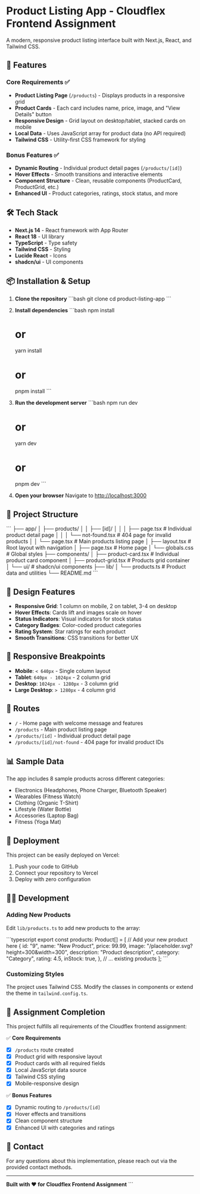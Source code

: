 # Product Listing App - Cloudflex Frontend Assignment

A modern, responsive product listing interface built with Next.js, React, and Tailwind CSS.

## 🚀 Features

### Core Requirements ✅
- **Product Listing Page** (`/products`) - Displays products in a responsive grid
- **Product Cards** - Each card includes name, price, image, and "View Details" button
- **Responsive Design** - Grid layout on desktop/tablet, stacked cards on mobile
- **Local Data** - Uses JavaScript array for product data (no API required)
- **Tailwind CSS** - Utility-first CSS framework for styling

### Bonus Features ✅
- **Dynamic Routing** - Individual product detail pages (`/products/[id]`)
- **Hover Effects** - Smooth transitions and interactive elements
- **Component Structure** - Clean, reusable components (ProductCard, ProductGrid, etc.)
- **Enhanced UI** - Product categories, ratings, stock status, and more

## 🛠️ Tech Stack

- **Next.js 14** - React framework with App Router
- **React 18** - UI library
- **TypeScript** - Type safety
- **Tailwind CSS** - Styling
- **Lucide React** - Icons
- **shadcn/ui** - UI components

## 📦 Installation & Setup

1. **Clone the repository**
   \`\`\`bash
   git clone <repository-url>
   cd product-listing-app
   \`\`\`

2. **Install dependencies**
   \`\`\`bash
   npm install
   # or
   yarn install
   # or
   pnpm install
   \`\`\`

3. **Run the development server**
   \`\`\`bash
   npm run dev
   # or
   yarn dev
   # or
   pnpm dev
   \`\`\`

4. **Open your browser**
   Navigate to [http://localhost:3000](http://localhost:3000)

## 📁 Project Structure

\`\`\`
├── app/
│   ├── products/
│   │   ├── [id]/
│   │   │   ├── page.tsx          # Individual product detail page
│   │   │   └── not-found.tsx     # 404 page for invalid products
│   │   └── page.tsx              # Main products listing page
│   ├── layout.tsx                # Root layout with navigation
│   ├── page.tsx                  # Home page
│   └── globals.css               # Global styles
├── components/
│   ├── product-card.tsx          # Individual product card component
│   ├── product-grid.tsx          # Products grid container
│   └── ui/                       # shadcn/ui components
├── lib/
│   └── products.ts               # Product data and utilities
└── README.md
\`\`\`

## 🎨 Design Features

- **Responsive Grid**: 1 column on mobile, 2 on tablet, 3-4 on desktop
- **Hover Effects**: Cards lift and images scale on hover
- **Status Indicators**: Visual indicators for stock status
- **Category Badges**: Color-coded product categories
- **Rating System**: Star ratings for each product
- **Smooth Transitions**: CSS transitions for better UX

## 📱 Responsive Breakpoints

- **Mobile**: `< 640px` - Single column layout
- **Tablet**: `640px - 1024px` - 2 column grid
- **Desktop**: `1024px - 1280px` - 3 column grid
- **Large Desktop**: `> 1280px` - 4 column grid

## 🔗 Routes

- `/` - Home page with welcome message and features
- `/products` - Main product listing page
- `/products/[id]` - Individual product detail page
- `/products/[id]/not-found` - 404 page for invalid product IDs

## 📊 Sample Data

The app includes 8 sample products across different categories:
- Electronics (Headphones, Phone Charger, Bluetooth Speaker)
- Wearables (Fitness Watch)
- Clothing (Organic T-Shirt)
- Lifestyle (Water Bottle)
- Accessories (Laptop Bag)
- Fitness (Yoga Mat)

## 🚀 Deployment

This project can be easily deployed on Vercel:

1. Push your code to GitHub
2. Connect your repository to Vercel
3. Deploy with zero configuration

## 👨‍💻 Development

### Adding New Products

Edit `lib/products.ts` to add new products to the array:

\`\`\`typescript
export const products: Product[] = [
  // Add your new product here
  {
    id: "9",
    name: "New Product",
    price: 99.99,
    image: "/placeholder.svg?height=300&width=300",
    description: "Product description",
    category: "Category",
    rating: 4.5,
    inStock: true,
  },
  // ... existing products
];
\`\`\`

### Customizing Styles

The project uses Tailwind CSS. Modify the classes in components or extend the theme in `tailwind.config.ts`.

## 📝 Assignment Completion

This project fulfills all requirements of the Cloudflex frontend assignment:

✅ **Core Requirements**
- [x] `/products` route created
- [x] Product grid with responsive layout
- [x] Product cards with all required fields
- [x] Local JavaScript data source
- [x] Tailwind CSS styling
- [x] Mobile-responsive design

✅ **Bonus Features**
- [x] Dynamic routing to `/products/[id]`
- [x] Hover effects and transitions
- [x] Clean component structure
- [x] Enhanced UI with categories and ratings

## 🤝 Contact

For any questions about this implementation, please reach out via the provided contact methods.

---

**Built with ❤️ for Cloudflex Frontend Assignment**
\`\`\`
